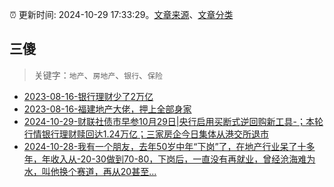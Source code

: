 :alarm_clock: 更新时间: 2024-10-29 17:33:29。[文章来源](/README.md)、[文章分类](/TAGS.md)

## 三傻


> 关键字：`地产`、`房地产`、`银行`、`保险`



- [2023-08-16-银行理财少了2万亿](https://www.aicaijing.com.cn/article/18565) 
- [2023-08-16-福建地产大佬，押上全部身家](https://www.aicaijing.com.cn/article/18567) 
- [2024-10-29-财联社债市早参10月29日|央行启用买断式逆回购新工具-；本轮行情银行理财赎回达1.24万亿；三家房企今日集体从港交所退市](https://www.cls.cn/detail/1840407) 
- [2024-10-28-我有一个朋友，去年50岁中年“下岗”了，在地产行业呆了十多年，年收入从-20-30做到70-80，下岗后，一直没有再就业，曾经沧海难为水，叫他换个赛道，再从20甚至...](https://xueqiu.com/2340719306/309977181) 
